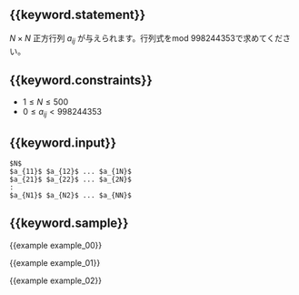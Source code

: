 ## {{keyword.statement}}
$N \times N$ 正方行列 $a_{ij}$ が与えられます。行列式をmod 998244353で求めてください。

## {{keyword.constraints}}

- $1 \leq N \leq 500$
- $0 \leq a_{ij} < 998244353$

## {{keyword.input}}

```
$N$
$a_{11}$ $a_{12}$ ... $a_{1N}$
$a_{21}$ $a_{22}$ ... $a_{2N}$
:
$a_{N1}$ $a_{N2}$ ... $a_{NN}$
```

## {{keyword.sample}}

{{example example_00}}

{{example example_01}}

{{example example_02}}
